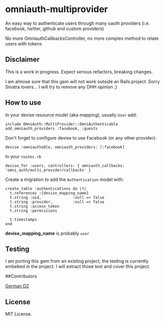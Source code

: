 omniauth-multiprovider
======================

An easy way to authenticate users through many oauth providers (i.e. facebook, twitter, github and custom providers)

No more OmniauthCallbacksController, no more complex method to relate users with tokens

## Disclaimer

This is a work in progress. Expect serious refactors, breaking changes.

I am almose sure that this gem will not work outside an Rails project. Sorry Sinatra lovers... I will try to remove any DHH opinion ;)

## How to use

In your devise resource model (aka mapping), usually `User` add:

    include OmniAuth::MultiProvider::OmniAuthenticable
    add_omniauth_providers :facebook, :guests

Don't forget to configure devise to use Facebook (or any other provider):

    devise :omniauthable, omniauth_providers: [:facebook]

In your `routes.rb`

    devise_for :users, controllers: { omniauth_callbacks: 'omni_auth/multi_provider/callbacks' }

Create a migration to add the `Authentication` model with:

    create_table :authentications do |t|
      t.references :{devise_mapping_name}
      t.string :uid,              :null => false
      t.string :provider,         :null => false
      t.string :access_token
      t.string :permissions

      t.timestamps
    end

**devise_mapping_name** is probably `user`

## Testing

I am porting this gem from an existing project, the testing is currently embebed in the project. I will extract those test and cover this project.

##Contributors

[German DZ](https://twitter.com/GermanDZ)

## License

MIT License.
